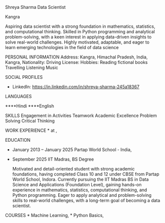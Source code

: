 Shreya  Sharma
Data Scientist

Kangra

Aspiring data scientist with a strong foundation in mathematics, statistics, and computational thinking. Skilled in Python programming and analytical problem-solving, with a keen interest in applying data-driven insights to solve real-world challenges. Highly motivated, adaptable, and eager to learn emerging technologies in the field of data science

PERSONAL INFORMATION
  Address: Kangra, Himachal Pradesh, India, Kangra, 
  Nationality: 
  Driving License: 
  Hobbies: Reading fictional books 
Travelling
 Listening Music

SOCIAL PROFILES
  * LinkedIn: https://in.linkedin.com/in/shreya-sharma-245a18367

LANGUAGES

   ****Hindi
   ****English

SKILLS
  Engagement in Activities
  Teamwork
  Academic Excellence
  Problem Solving
  Critical Thinking

WORK EXPERIENCE
  * 
     at , 


EDUCATION
  * January 2013 – January 2025
    Partap World School - India,  
  * September 2025
    IIT Madras,  BS Degree

    Motivated and detail-oriented student with strong academic foundations, having completed Class 10 and 12 under CBSE from Partap World School, Indora. Currently pursuing the IIT Madras BS in Data Science and Applications (Foundation Level), gaining hands-on experience in mathematics, statistics, computational thinking, and Python programming. Eager to apply analytical and problem-solving skills to real-world challenges, with a long-term goal of becoming a data scientist.

COURSES
  * 
    Machine Learning, 
  * 
    Python Basics, 

